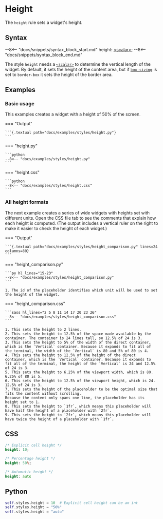 # Height

The `height` rule sets a widget's height.

## Syntax

--8<-- "docs/snippets/syntax_block_start.md"
height: <a href="../../css_types/scalar">&lt;scalar&gt;</a>;
--8<-- "docs/snippets/syntax_block_end.md"

The style `height` needs a [`<scalar>`](../../css_types/scalar) to determine the vertical length of the widget.
By default, it sets the height of the content area, but if [`box-sizing`](./box_sizing) is set to `border-box` it sets the height of the border area.

## Examples

### Basic usage

This examples creates a widget with a height of 50% of the screen.

=== "Output"

    ```{.textual path="docs/examples/styles/height.py"}
    ```

=== "height.py"

    ```python
    --8<-- "docs/examples/styles/height.py"
    ```

=== "height.css"

    ```python
    --8<-- "docs/examples/styles/height.css"
    ```

### All height formats

The next example creates a series of wide widgets with heights set with different units.
Open the CSS file tab to see the comments that explain how each height is computed.
(The output includes a vertical ruler on the right to make it easier to check the height of each widget.)

=== "Output"

    ```{.textual path="docs/examples/styles/height_comparison.py" lines=24 columns=80}
    ```

=== "height_comparison.py"

    ```py hl_lines="15-23"
    --8<-- "docs/examples/styles/height_comparison.py"
    ```

    1. The id of the placeholder identifies which unit will be used to set the height of the widget.

=== "height_comparison.css"

    ```sass hl_lines="2 5 8 11 14 17 20 23 26"
    --8<-- "docs/examples/styles/height_comparison.css"
    ```

    1. This sets the height to 2 lines.
    2. This sets the height to 12.5% of the space made available by the container. The container is 24 lines tall, so 12.5% of 24 is 3.
    3. This sets the height to 5% of the width of the direct container, which is the `Vertical` container. Because it expands to fit all of the terminal, the width of the `Vertical` is 80 and 5% of 80 is 4.
    4. This sets the height to 12.5% of the height of the direct container, which is the `Vertical` container. Because it expands to fit all of the terminal, the height of the `Vertical` is 24 and 12.5% of 24 is 3.
    5. This sets the height to 6.25% of the viewport width, which is 80. 6.25% of 80 is 5.
    6. This sets the height to 12.5% of the viewport height, which is 24. 12.5% of 24 is 3.
    7. This sets the height of the placeholder to be the optimal size that fits the content without scrolling.
    Because the content only spans one line, the placeholder has its height set to 1.
    8. This sets the height to `1fr`, which means this placeholder will have half the height of a placeholder with `2fr`.
    9. This sets the height to `2fr`, which means this placeholder will have twice the height of a placeholder with `1fr`.


## CSS

```sass
/* Explicit cell height */
height: 10;

/* Percentage height */
height: 50%;

/* Automatic height */
height: auto
```

## Python

```python
self.styles.height = 10  # Explicit cell height can be an int
self.styles.height = "50%"
self.styles.height = "auto"
```
